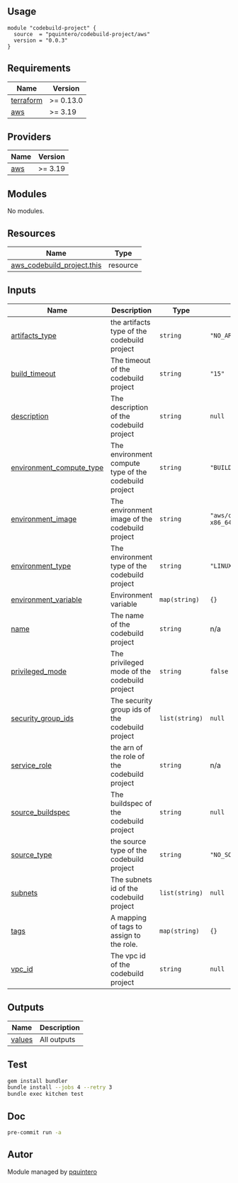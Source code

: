 ## Usage

```hcl
module "codebuild-project" {
  source  = "pquintero/codebuild-project/aws"
  version = "0.0.3"
}
```

<!-- BEGINNING OF PRE-COMMIT-TERRAFORM DOCS HOOK -->
## Requirements

| Name | Version |
|------|---------|
| <a name="requirement_terraform"></a> [terraform](#requirement\_terraform) | >= 0.13.0 |
| <a name="requirement_aws"></a> [aws](#requirement\_aws) | >= 3.19 |

## Providers

| Name | Version |
|------|---------|
| <a name="provider_aws"></a> [aws](#provider\_aws) | >= 3.19 |

## Modules

No modules.

## Resources

| Name | Type |
|------|------|
| [aws_codebuild_project.this](https://registry.terraform.io/providers/hashicorp/aws/latest/docs/resources/codebuild_project) | resource |

## Inputs

| Name | Description | Type | Default | Required |
|------|-------------|------|---------|:--------:|
| <a name="input_artifacts_type"></a> [artifacts\_type](#input\_artifacts\_type) | the artifacts type of the codebuild project | `string` | `"NO_ARTIFACTS"` | no |
| <a name="input_build_timeout"></a> [build\_timeout](#input\_build\_timeout) | The timeout of the codebuild project | `string` | `"15"` | no |
| <a name="input_description"></a> [description](#input\_description) | The description of the codebuild project | `string` | `null` | no |
| <a name="input_environment_compute_type"></a> [environment\_compute\_type](#input\_environment\_compute\_type) | The environment compute type of the codebuild project | `string` | `"BUILD_GENERAL1_SMALL"` | no |
| <a name="input_environment_image"></a> [environment\_image](#input\_environment\_image) | The environment image of the codebuild project | `string` | `"aws/codebuild/amazonlinux2-x86_64-standard:3.0"` | no |
| <a name="input_environment_type"></a> [environment\_type](#input\_environment\_type) | The environment type of the codebuild project | `string` | `"LINUX_CONTAINER"` | no |
| <a name="input_environment_variable"></a> [environment\_variable](#input\_environment\_variable) | Environment variable | `map(string)` | `{}` | no |
| <a name="input_name"></a> [name](#input\_name) | The name of the codebuild project | `string` | n/a | yes |
| <a name="input_privileged_mode"></a> [privileged\_mode](#input\_privileged\_mode) | The privileged mode of the codebuild project | `string` | `false` | no |
| <a name="input_security_group_ids"></a> [security\_group\_ids](#input\_security\_group\_ids) | The security group ids of the codebuild project | `list(string)` | `null` | no |
| <a name="input_service_role"></a> [service\_role](#input\_service\_role) | the arn of the role of the codebuild project | `string` | n/a | yes |
| <a name="input_source_buildspec"></a> [source\_buildspec](#input\_source\_buildspec) | The buildspec of the codebuild project | `string` | `null` | no |
| <a name="input_source_type"></a> [source\_type](#input\_source\_type) | the source type of the codebuild project | `string` | `"NO_SOURCE"` | no |
| <a name="input_subnets"></a> [subnets](#input\_subnets) | The subnets id of the codebuild project | `list(string)` | `null` | no |
| <a name="input_tags"></a> [tags](#input\_tags) | A mapping of tags to assign to the role. | `map(string)` | `{}` | no |
| <a name="input_vpc_id"></a> [vpc\_id](#input\_vpc\_id) | The vpc id of the codebuild project | `string` | `null` | no |

## Outputs

| Name | Description |
|------|-------------|
| <a name="output_values"></a> [values](#output\_values) | All outputs |
<!-- END OF PRE-COMMIT-TERRAFORM DOCS HOOK -->

## Test

```sh
gem install bundler
bundle install --jobs 4 --retry 3
bundle exec kitchen test
```

## Doc

```sh
pre-commit run -a
```

## Autor
 
Module managed by [pquintero](https://github.com/pquintero/terraform-aws-codebuild-project.git)